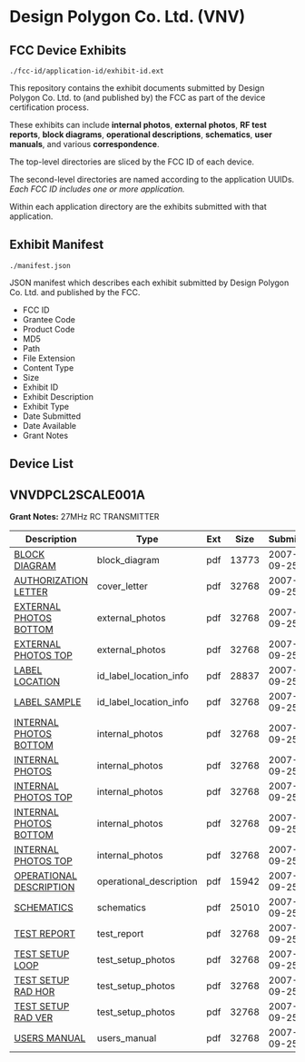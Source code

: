 # Design Polygon Co. Ltd. (VNV)
## FCC Device Exhibits

```
./fcc-id/application-id/exhibit-id.ext
```

This repository contains the exhibit documents submitted by Design Polygon Co. Ltd. to (and published by) the FCC as part of the device certification process.

These exhibits can include **internal photos**, **external photos**, **RF test reports**, **block diagrams**, **operational descriptions**, **schematics**, **user manuals**, and various **correspondence**.

The top-level directories are sliced by the FCC ID of each device.

The second-level directories are named according to the application UUIDs. *Each FCC ID includes one or more application.*

Within each application directory are the exhibits submitted with that application. 

## Exhibit Manifest

```
./manifest.json
```

JSON manifest which describes each exhibit submitted by Design Polygon Co. Ltd. and published by the FCC.

- FCC ID
- Grantee Code
- Product Code
- MD5
- Path
- File Extension
- Content Type
- Size
- Exhibit ID
- Exhibit Description
- Exhibit Type
- Date Submitted
- Date Available
- Grant Notes

## Device List
## VNVDPCL2SCALE001A
**Grant Notes:** 27MHz RC TRANSMITTER

| Description | Type | Ext | Size | Submitted | Available |
| ----------- | ---- | --- | ---- | --------- | --------- |
| [BLOCK DIAGRAM](VNVDPCL2SCALE001A/30492be8bde3fcd754fdedd816974b80/847141.pdf) | block_diagram | pdf | 13773 | 2007-09-25 | 2007-09-25 |
| [AUTHORIZATION LETTER](VNVDPCL2SCALE001A/30492be8bde3fcd754fdedd816974b80/847140.pdf) | cover_letter | pdf | 32768 | 2007-09-25 | 2007-09-25 |
| [EXTERNAL PHOTOS BOTTOM](VNVDPCL2SCALE001A/30492be8bde3fcd754fdedd816974b80/847142.pdf) | external_photos | pdf | 32768 | 2007-09-25 | 2007-09-25 |
| [EXTERNAL PHOTOS TOP](VNVDPCL2SCALE001A/30492be8bde3fcd754fdedd816974b80/847143.pdf) | external_photos | pdf | 32768 | 2007-09-25 | 2007-09-25 |
| [LABEL LOCATION](VNVDPCL2SCALE001A/30492be8bde3fcd754fdedd816974b80/847149.pdf) | id_label_location_info | pdf | 28837 | 2007-09-25 | 2007-09-25 |
| [LABEL SAMPLE](VNVDPCL2SCALE001A/30492be8bde3fcd754fdedd816974b80/847150.pdf) | id_label_location_info | pdf | 32768 | 2007-09-25 | 2007-09-25 |
| [INTERNAL PHOTOS BOTTOM](VNVDPCL2SCALE001A/30492be8bde3fcd754fdedd816974b80/847144.pdf) | internal_photos | pdf | 32768 | 2007-09-25 | 2007-09-25 |
| [INTERNAL PHOTOS](VNVDPCL2SCALE001A/30492be8bde3fcd754fdedd816974b80/847145.pdf) | internal_photos | pdf | 32768 | 2007-09-25 | 2007-09-25 |
| [INTERNAL PHOTOS TOP](VNVDPCL2SCALE001A/30492be8bde3fcd754fdedd816974b80/847146.pdf) | internal_photos | pdf | 32768 | 2007-09-25 | 2007-09-25 |
| [INTERNAL PHOTOS BOTTOM](VNVDPCL2SCALE001A/30492be8bde3fcd754fdedd816974b80/847147.pdf) | internal_photos | pdf | 32768 | 2007-09-25 | 2007-09-25 |
| [INTERNAL PHOTOS TOP](VNVDPCL2SCALE001A/30492be8bde3fcd754fdedd816974b80/847148.pdf) | internal_photos | pdf | 32768 | 2007-09-25 | 2007-09-25 |
| [OPERATIONAL DESCRIPTION](VNVDPCL2SCALE001A/30492be8bde3fcd754fdedd816974b80/847151.pdf) | operational_description | pdf | 15942 | 2007-09-25 | 2007-09-25 |
| [SCHEMATICS](VNVDPCL2SCALE001A/30492be8bde3fcd754fdedd816974b80/847152.pdf) | schematics | pdf | 25010 | 2007-09-25 | 2007-09-25 |
| [TEST REPORT](VNVDPCL2SCALE001A/30492be8bde3fcd754fdedd816974b80/847153.pdf) | test_report | pdf | 32768 | 2007-09-25 | 2007-09-25 |
| [TEST SETUP LOOP](VNVDPCL2SCALE001A/30492be8bde3fcd754fdedd816974b80/847154.pdf) | test_setup_photos | pdf | 32768 | 2007-09-25 | 2007-09-25 |
| [TEST SETUP RAD HOR](VNVDPCL2SCALE001A/30492be8bde3fcd754fdedd816974b80/847155.pdf) | test_setup_photos | pdf | 32768 | 2007-09-25 | 2007-09-25 |
| [TEST SETUP RAD VER](VNVDPCL2SCALE001A/30492be8bde3fcd754fdedd816974b80/847156.pdf) | test_setup_photos | pdf | 32768 | 2007-09-25 | 2007-09-25 |
| [USERS MANUAL](VNVDPCL2SCALE001A/30492be8bde3fcd754fdedd816974b80/847157.pdf) | users_manual | pdf | 32768 | 2007-09-25 | 2007-09-25 |
